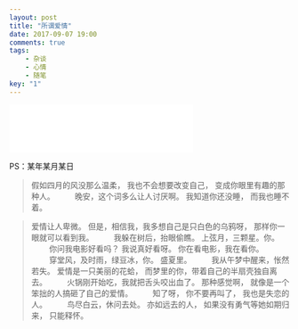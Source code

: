 ```yaml
---
layout: post
title: "所谓爱情"
date: 2017-09-07 19:00
comments: true
tags: 
	- 杂谈 
	- 心情
	- 随笔
key: "1"
---
```


<iframe frameborder="no" border="0" marginwidth="0" marginheight="0" width=330 height=86 src="//music.163.com/outchain/player?type=2&id=482286789&auto=1&height=66"></iframe>

PS：某年某月某日


> 假如四月的风没那么温柔，
> 我也不会想要改变自己，
> 变成你眼里有趣的那种人。
>　　
> 晚安，这个词多么让人讨厌啊。
> 我知道你还没睡，
> 而我也睡不着。
> 　　
<!-- more -->

> 爱情让人卑微。
> 但是，相信我，我多想自己是只白色的乌鸦呀，
> 那样你一眼就可以看到我。
> 　　
> 我躲在树后，抬眼偷瞧。
> 上弦月，三颗星。你。​
> 　　
> 你问我电影好看吗？
> 我说真好看呀。
> 你在看电影，我在看你。
> 　　
> 穿堂风，及时雨，绿豆冰，你。
> 盛夏里。
> 　　
> 我从午梦中醒来，怅然若失。
> 爱情是一只美丽的花蛤，
> 而梦里的你，带着自己的半扇壳独自离去。
> 　　
> 火锅刚开始吃，我就把舌头咬出血了。
> 那种感觉啊，
> 就像是一个笨拙的人搞砸了自己的爱情。
> 　　
> 知了呀，
> 你不要再叫了，
> 我也是失恋的人。
> 　　
> 鸟尽白云，休问去处。
> 亦如远去的人，
> 如果没有勇气等她如期归来，
> 只能释怀。

